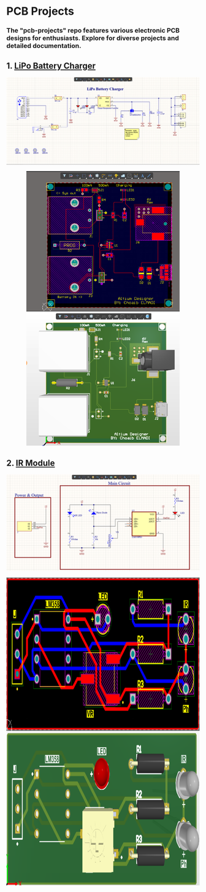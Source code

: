 # PCB Projects

### The "pcb-projects" repo features various electronic PCB designs for enthusiasts. Explore for diverse projects and detailed documentation.

## 1. [LiPo Battery Charger](./LiPo%20Battery%20Charger/)

![Schematic](./LiPo%20Battery%20Charger/images/schematic.png)

<div align="center">
  <img src="./LiPo%20Battery%20Charger/images/2d-pcb.png" width="400" alt="2D PCB">
  <img src="./LiPo%20Battery%20Charger/images/3d-pcb.png" width="400" alt="3D PCB">
</div>

## 2. [IR Module](./IR%20Module/)

![Schematic](./IR%20Module/Images/schematic.png)

<div align="center">
  <img src="./IR%20Module/Images/2d-pcb.png" height="400" alt="2D PCB">
  <img src="./IR%20Module/Images/3d-pcb.png" height="400" alt="3D PCB">
</div>
